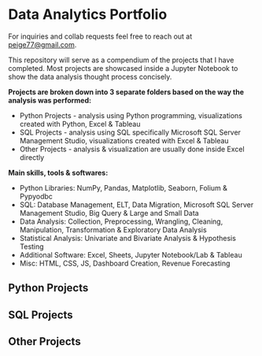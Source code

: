 # Data Analytics Portfolio

For inquiries and collab requests feel free to reach out at peige77@gmail.com.

This repository will serve as a compendium of the projects that I have completed. Most projects are showcased inside a Jupyter Notebook to show the data analysis thought process concisely.

**Projects are broken down into 3 separate folders based on the way the analysis was performed:**
- Python Projects -  analysis using Python programming, visualizations created with Python, Excel & Tableau
- SQL Projects -  analysis using SQL specifically Microsoft SQL Server Management Studio, visualizations created with Excel & Tableau
- Other Projects - analysis & visualization are usually done inside Excel directly

**Main skills, tools & softwares:**
- Python Libraries: NumPy, Pandas, Matplotlib, Seaborn, Folium & Pypyodbc
- SQL: Database Management, ELT, Data Migration, Microsoft SQL Server Management Studio, Big Query & Large and Small Data
- Data Analysis: Collection, Preprocessing, Wrangling, Cleaning, Manipulation, Transformation & Exploratory Data Analysis
- Statistical Analysis: Univariate and Bivariate Analysis & Hypothesis Testing
- Additional Software: Excel, Sheets, Jupyter Notebook/Lab & Tableau
- Misc: HTML, CSS, JS, Dashboard Creation, Revenue Forecasting

## Python Projects



## SQL Projects




## Other Projects


